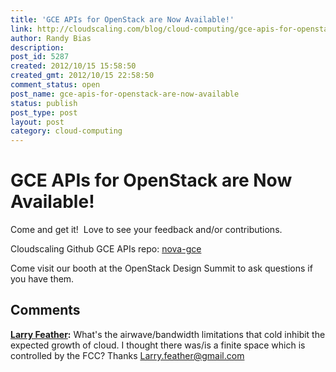 ```yaml
---
title: 'GCE APIs for OpenStack are Now Available!'
link: http://cloudscaling.com/blog/cloud-computing/gce-apis-for-openstack-are-now-available/
author: Randy Bias
description: 
post_id: 5287
created: 2012/10/15 15:58:50
created_gmt: 2012/10/15 22:58:50
comment_status: open
post_name: gce-apis-for-openstack-are-now-available
status: publish
post_type: post
layout: post
category: cloud-computing
---
```


# GCE APIs for OpenStack are Now Available!

Come and get it!  Love to see your feedback and/or contributions.

Cloudscaling Github GCE APIs repo: [nova-gce](https://github.com/cloudscaling/nova-gce)

Come visit our booth at the OpenStack Design Summit to ask questions if you have them.

## Comments

**[Larry Feather](#3852 "2012-10-21 10:47:00"):** What's the airwave/bandwidth limitations that cold inhibit the expected growth of cloud. I thought there was/is a finite space which is controlled by the FCC? Thanks Larry.feather@gmail.com

